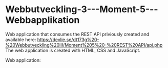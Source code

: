# Webbutveckling-3---Moment-5---Webbapplikation

Web application that consumes the REST API priviously created and available here: https://devlie.se/dt173g%20-%20Webbutveckling%20III/Moment%205%20-%20REST%20API/api.php
The web application is created with HTML, CSS and JavaScript.

Web application:
